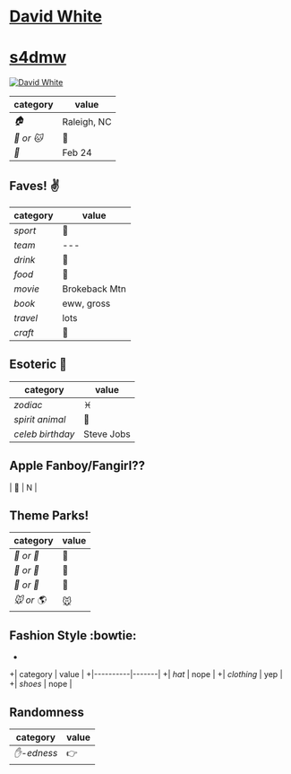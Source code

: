 # [David White](https://github.com/s4dmw)
# [s4dmw](https://github.com/s4dmw)
 [![David White](https://avatars0.githubusercontent.com/u/13879097?v=3&s=460)](https://github.com/s4dmw)

| category | value |
|-----------|-------|
| _:house:_ | Raleigh, NC|
| _:dog: or :cat:_ | :dog: |
| _:birthday:_ | Feb 24 |

## Faves! :v:

| category | value |
|----------|--------|
| _sport_  | :football:  |
| _team_   | --- |
| _drink_  | :beer:|
| _food_   | :hamburger: |
| _movie_  | Brokeback Mtn |
| _book_  | eww, gross |
| _travel_ | lots |
| _craft_  | :beer: |

## Esoteric :crystal_ball:

| category | value |
|----------|-------|
| _zodiac_ | :pisces: |
| _spirit animal_ | :dog: |
| _celeb birthday_ | Steve Jobs |

## Apple Fanboy/Fangirl??
| :iphone: | N |

## Theme Parks!
| category | value |
|----------|--------|
| _:ferris_wheel: or :roller_coaster:_ | :roller_coaster: |
| _:monorail: or :bus:_ | :car: |
| _:poultry_leg: or :hamburger:_ | :pizza: |
| _:mouse: or :earth_americas:_| :mouse: |

## Fashion Style :bowtie:
+
+| category | value |
+|----------|-------|
+| _hat_ | nope |
+| _clothing_ | yep |
+| _shoes_ | nope |

## Randomness

| category        | value                        |
|-----------------|------------------------------|
| _:hand:-edness_ |  :point_right: |
